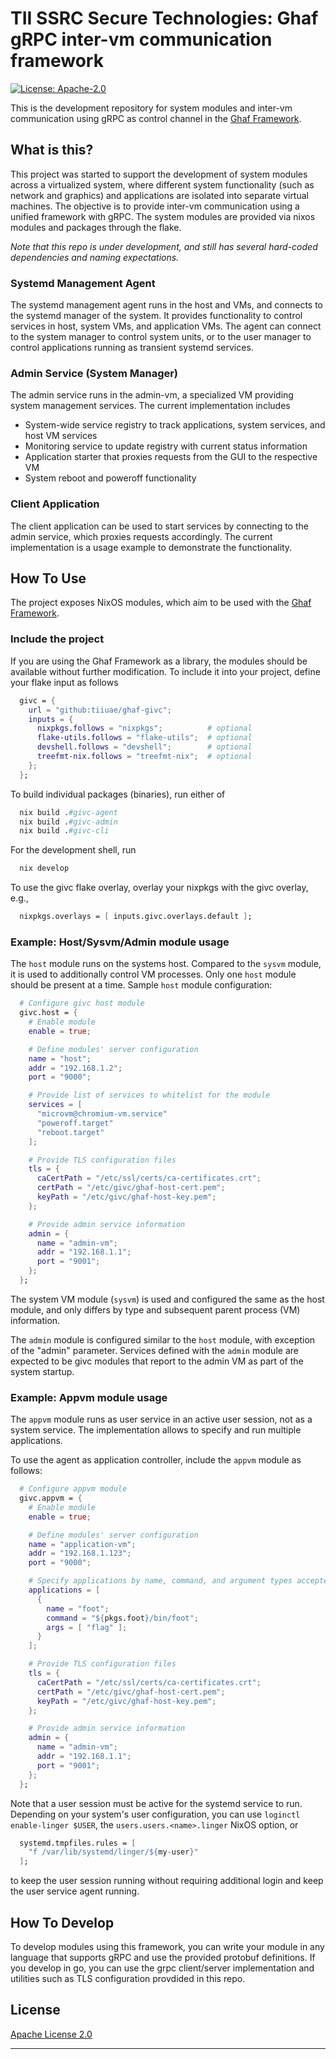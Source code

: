 <!--
    Copyright 2024 TII (SSRC) and the Ghaf contributors
    SPDX-License-Identifier: CC-BY-SA-4.0
-->
# TII SSRC Secure Technologies: Ghaf gRPC inter-vm communication framework

[![License: Apache-2.0](https://img.shields.io/badge/License-Apache--2.0-darkgreen.svg)](./LICENSES/LICENSE.Apache-2.0)

This is the development repository for system modules and inter-vm communication using gRPC as control
channel in the [Ghaf Framework](https://github.com/tiiuae/ghaf).

## What is this?

This project was started to support the development of system modules across a virtualized system, where different system functionality (such as network and graphics) and applications are isolated into separate virtual machines. The objective is to provide inter-vm communication using a unified framework with gRPC. The system modules are provided via nixos modules and packages through the flake.

*Note that this repo is under development, and still has several hard-coded dependencies and naming expectations.*

### Systemd Management Agent

The systemd management agent runs in the host and VMs, and connects to the systemd manager of the system. It provides functionality to control services in host, system VMs, and application VMs. The agent can connect to the system manager to control system units, or to the user manager to control applications running as transient systemd services.

### Admin Service (System Manager)

The admin service runs in the admin-vm, a specialized VM providing system management services.
The current implementation includes

* System-wide service registry to track applications, system services, and host VM services
* Monitoring service to update registry with current status information
* Application starter that proxies requests from the GUI to the respective VM
* System reboot and poweroff functionality

### Client Application

The client application can be used to start services by connecting to the admin service, which proxies
requests accordingly. The current implementation is a usage example to demonstrate the functionality.

## How To Use

The project exposes NixOS modules, which aim to be used with the [Ghaf Framework](https://github.com/tiiuae/ghaf).

### Include the project

If you are using the Ghaf Framework as a library, the modules should be available without further modification.
To include it into your project, define your flake input as follows

```nix
  givc = {
    url = "github:tiiuae/ghaf-givc";
    inputs = {
      nixpkgs.follows = "nixpkgs";          # optional
      flake-utils.follows = "flake-utils";  # optional
      devshell.follows = "devshell";        # optional
      treefmt-nix.follows = "treefmt-nix";  # optional
    };
  };
```

To build individual packages (binaries), run either of

```nix
  nix build .#givc-agent
  nix build .#givc-admin
  nix build .#givc-cli
```

For the development shell, run

```nix
  nix develop
```

To use the givc flake overlay, overlay your nixpkgs with the givc overlay, e.g.,

```nix
  nixpkgs.overlays = [ inputs.givc.overlays.default ];
```

### Example: Host/Sysvm/Admin module usage

The `host` module runs on the systems host. Compared to the `sysvm` module, it is used to additionally control VM processes.
Only one `host` module should be present at a time. Sample `host` module configuration:

```nix
  # Configure givc host module
  givc.host = {
    # Enable module
    enable = true;

    # Define modules' server configuration
    name = "host";
    addr = "192.168.1.2";
    port = "9000";

    # Provide list of services to whitelist for the module
    services = [
      "microvm@chromium-vm.service"
      "poweroff.target"
      "reboot.target"
    ];

    # Provide TLS configuration files
    tls = {
      caCertPath = "/etc/ssl/certs/ca-certificates.crt";
      certPath = "/etc/givc/ghaf-host-cert.pem";
      keyPath = "/etc/givc/ghaf-host-key.pem";
    };

    # Provide admin service information
    admin = {
      name = "admin-vm";
      addr = "192.168.1.1";
      port = "9001";
    };
  };
```

The system VM module (`sysvm`) is used and configured the same as the host module, and only differs by type and subsequent parent process (VM) information.

The `admin` module is configured similar to the `host` module, with exception of the "admin" parameter. Services defined with the `admin` module are expected to be givc modules that report to the admin VM as part of the system startup.

### Example: Appvm module usage

The `appvm` module runs as user service in an active user session, not as a system service. The implementation allows to specify and run multiple applications.

To use the agent as application controller, include the `appvm` module as follows:

```nix
  # Configure appvm module
  givc.appvm = {
    # Enable module
    enable = true;

    # Define modules' server configuration
    name = "application-vm";
    addr = "192.168.1.123";
    port = "9000";

    # Specify applications by name, command, and argument types accepted
    applications = [
      {
        name = "foot";
        command = "${pkgs.foot}/bin/foot";
        args = [ "flag" ];
      }
    ];

    # Provide TLS configuration files
    tls = {
      caCertPath = "/etc/ssl/certs/ca-certificates.crt";
      certPath = "/etc/givc/ghaf-host-cert.pem";
      keyPath = "/etc/givc/ghaf-host-key.pem";
    };

    # Provide admin service information
    admin = {
      name = "admin-vm";
      addr = "192.168.1.1";
      port = "9001";
    };
  };
```

Note that a user session must be active for the systemd service to run. Depending on your system's user configuration, you can use `loginctl enable-linger $USER`, the `users.users.<name>.linger` NixOS option, or

```nix
  systemd.tmpfiles.rules = [
    "f /var/lib/systemd/linger/${my-user}"
  ];
```

to keep the user session running without requiring additional login and keep the user service agent running.

## How To Develop

To develop modules using this framework, you can write your module in any language that supports gRPC and use the provided protobuf definitions. If you develop in go, you can use the grpc client/server implementation and utilities such as TLS configuration provdided in this repo.

## License

[Apache License 2.0](https://spdx.org/licenses/Apache-2.0.html)

---
